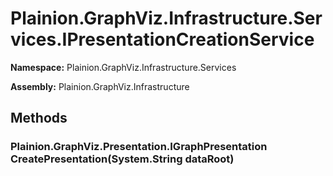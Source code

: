 
# Plainion.GraphViz.Infrastructure.Services.IPresentationCreationService

**Namespace:** Plainion.GraphViz.Infrastructure.Services

**Assembly:** Plainion.GraphViz.Infrastructure


## Methods

### Plainion.GraphViz.Presentation.IGraphPresentation CreatePresentation(System.String dataRoot)
